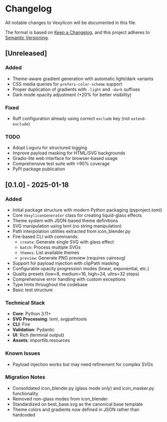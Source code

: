 # Changelog

All notable changes to Vexylicon will be documented in this file.

The format is based on [Keep a Changelog](https://keepachangelog.com/en/1.0.0/),
and this project adheres to [Semantic Versioning](https://semver.org/spec/v2.0.0.html).

## [Unreleased]

### Added
- Theme-aware gradient generation with automatic light/dark variants
- CSS media queries for `prefers-color-scheme` support
- Proper duplication of gradients with `-light` and `-dark` suffixes
- Dark mode opacity adjustment (+20% for better visibility)

### Fixed
- Ruff configuration already using correct `exclude` key (not `extend-exclude`)

### TODO
- Adopt Loguru for structured logging
- Improve payload masking for HTML/SVG backgrounds
- Gradio-lite web interface for browser-based usage
- Comprehensive test suite with >90% coverage
- PyPI package publication

## [0.1.0] - 2025-01-18

### Added
- Initial package structure with modern Python packaging (pyproject.toml)
- Core `VexyliconGenerator` class for creating liquid-glass effects
- Theme system with JSON-based theme definitions
- SVG manipulation using lxml (no string manipulation)
- Path interpolation utilities extracted from icon_blender.py
- Fire-based CLI with commands:
  - `create`: Generate single SVG with glass effect
  - `batch`: Process multiple SVGs
  - `themes`: List available themes
  - `preview`: Generate PNG preview (requires cairosvg)
- Support for payload injection with clipPath masking
- Configurable opacity progression modes (linear, exponential, etc.)
- Quality presets (low=8, medium=16, high=24, ultra=32 steps)
- Comprehensive error handling with custom exceptions
- Type hints throughout the codebase
- Basic test structure

### Technical Stack
- **Core**: Python 3.11+
- **SVG Processing**: lxml, svgpathtools
- **CLI**: Fire
- **Validation**: Pydantic
- **UI**: Rich (terminal output)
- **Assets**: importlib.resources

### Known Issues
- Payload injection works but may need refinement for complex SVGs

### Migration Notes
- Consolidated icon_blender.py (glass mode only) and icon_masker.py functionality
- Removed non-glass modes from icon_blender
- Standardized on best_base.svg as the canonical base template
- Theme colors and gradients now defined in JSON rather than hardcoded